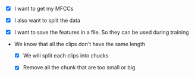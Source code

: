 - [x] I want to get my MFCCs
- [x] I also want to split the data
- [x] I want to save the features in a file. So they can be used during training


* We know that all the clips don't have the same length
    - [x] We will split each clips into chucks 
    - [x] Remove all the chunk that are too small or big
    